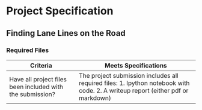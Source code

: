 # Project Specification

## Finding Lane Lines on the Road

### Required Files

| Criteria | Meets Specifications |
| -------- | -------------------- |
| Have all project files been included with the submission? | The project submission includes all required files: 1. Ipython notebook with code. 2. A writeup report (either pdf or markdown) |